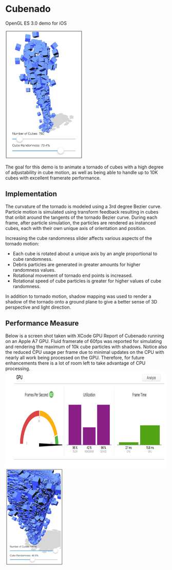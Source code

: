 # Cubenado
OpenGL ES 3.0 demo for iOS

<img src="./Images/Cubenado_withShadow.png" height="400px">

The goal for this demo is to animate a tornado of cubes with a high degree of adjustability in cube motion, as well as being able to handle up to 10K cubes with excellent framerate performance.



## Implementation
The curvature of the tornado is modeled using a 3rd degree Bezier curve.  Particle motion is simulated using transform feedback resulting in cubes that oribit around the tangents of the tornado Bezier curve.  During each frame, after particle simulation, the particles are rendered as instanced cubes, each with their own unique axis of orientation and position. 


Increasing the cube randomness slider affects various aspects of the tornado motion:
* Each cube is rotated about a unique axis by an angle proportional to cube randomness.
* Debris particles are generated in greater amounts for higher randomness values.
* Rotational movement of tornado end points is increased.
* Rotational speed of cube particles is greater for higher values of cube randomness. 

In addition to tornado motion, shadow mapping was used to render a shadow of the tornado onto a ground plane to give a better sense of 3D perspective and light direction.  



## Performance Measure
Below is a screen shot taken with XCode GPU Report of Cubenado running on an Apple A7 GPU.  Fluid framerate of 60fps was reported for simulating and rendering the maximum of 10k cube particles with shadows.  Notice also the reduced CPU usage per frame due to minimal updates on the CPU with nearly all work being processed on the GPU.  Therefore, for future enhancements there is a lot of room left to take advantage of CPU processing. 
<img src="./Images/Cubenado Perf Analysis.png" height="300px">
<img src="./Images/Cubenado 10K cubes.png" height="300px">
